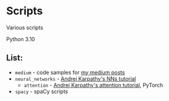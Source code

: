 # Scripts
Various scripts

Python 3.10

## List:
- `medium` - code samples for [my medium posts](https://medium.com/@azawadzka)
- `neural_networks` - [Andrej Karpathy's NNs tutorial](https://youtu.be/PaCmpygFfXo?si=dZNdyc6Be1WHMl7B)
    - `attention` - [Andrej Karpathy's attention tutorial](https://youtu.be/kCc8FmEb1nY?si=Qo04K2n93LwPFKU8), PyTorch
- `spacy` - spaCy scripts

[//]: # (font Roboto Mono)